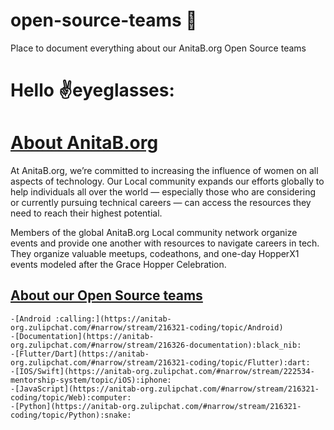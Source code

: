 # open-source-teams :wave:
Place to document everything about our AnitaB.org Open Source teams

# Hello :v:eyeglasses:
# [About AnitaB.org](https://anitab.org/)
At AnitaB.org, we’re committed to increasing the influence of women on all aspects of technology. Our Local community expands our efforts globally to help individuals all over the world — especially those who are considering or currently pursuing technical careers — can access the resources they need to reach their highest potential.

Members of the global AnitaB.org Local community network organize events and provide one another with resources to navigate careers in tech. They organize valuable meetups, codeathons, and one-day HopperX1 events modeled after the Grace Hopper Celebration.

## [About our Open Source teams](https://anitab-org.zulipchat.com/#narrow/stream/223071-newcomers)

    -[Android :calling:](https://anitab-org.zulipchat.com/#narrow/stream/216321-coding/topic/Android)
    -[Documentation](https://anitab-org.zulipchat.com/#narrow/stream/216326-documentation):black_nib:
    -[Flutter/Dart](https://anitab-org.zulipchat.com/#narrow/stream/216321-coding/topic/Flutter):dart:
    -[IOS/Swift](https://anitab-org.zulipchat.com/#narrow/stream/222534-mentorship-system/topic/iOS):iphone:
    -[JavaScript](https://anitab-org.zulipchat.com/#narrow/stream/216321-coding/topic/Web):computer:
    -[Python](https://anitab-org.zulipchat.com/#narrow/stream/216321-coding/topic/Python):snake:


